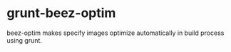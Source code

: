 grunt-beez-optim
=================

beez-optim makes specify images optimize automatically in build process using grunt.
